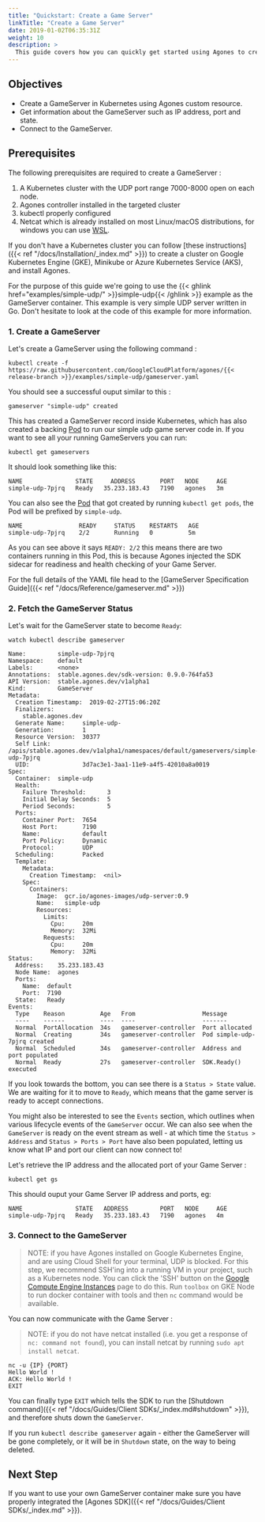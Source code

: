 ```yaml
---
title: "Quickstart: Create a Game Server"
linkTitle: "Create a Game Server"
date: 2019-01-02T06:35:31Z
weight: 10
description: >
  This guide covers how you can quickly get started using Agones to create GameServers.  
---
```


## Objectives

- Create a GameServer in Kubernetes using Agones custom resource.
- Get information about the GameServer such as IP address, port and state.
- Connect to the GameServer.

## Prerequisites

The following prerequisites are required to create a GameServer :

1. A Kubernetes cluster with the UDP port range 7000-8000 open on each node.
2. Agones controller installed in the targeted cluster
3. kubectl properly configured
4. Netcat which is already installed on most Linux/macOS distributions, for windows you can use [WSL](https://docs.microsoft.com/en-us/windows/wsl/install-win10).

If you don't have a Kubernetes cluster you can follow [these instructions]({{< ref "/docs/Installation/_index.md" >}}) to create a cluster on Google Kubernetes Engine (GKE), Minikube or Azure Kubernetes Service (AKS), and install Agones.

For the purpose of this guide we're going to use the {{< ghlink href="examples/simple-udp/" >}}simple-udp{{< /ghlink >}} example as the GameServer container. This example is very simple UDP server written in Go. Don't hesitate to look at the code of this example for more information.

### 1. Create a GameServer

Let's create a GameServer using the following command :

```
kubectl create -f https://raw.githubusercontent.com/GoogleCloudPlatform/agones/{{< release-branch >}}/examples/simple-udp/gameserver.yaml
```

You should see a successful ouput similar to this :

```
gameserver "simple-udp" created
```

This has created a GameServer record inside Kubernetes, which has also created a backing [Pod](https://kubernetes.io/docs/concepts/workloads/pods/pod/) to run our simple udp game server code in.
If you want to see all your running GameServers you can run:

```
kubectl get gameservers
```
It should look something like this:

```
NAME               STATE     ADDRESS       PORT   NODE     AGE
simple-udp-7pjrq   Ready   35.233.183.43   7190   agones   3m
```

You can also see the [Pod](https://kubernetes.io/docs/concepts/workloads/pods/pod/) that got created by running `kubectl get pods`, the Pod will be prefixed by `simple-udp`.

```
NAME                READY     STATUS    RESTARTS   AGE
simple-udp-7pjrq    2/2       Running   0          5m
```

As you can see above it says `READY: 2/2` this means there are two containers running in this Pod, this is because Agones injected the SDK sidecar for readiness and health checking of your Game Server.


For the full details of the YAML file head to the [GameServer Specification Guide]({{< ref "/docs/Reference/gameserver.md" >}})

### 2. Fetch the GameServer Status

Let's wait for the GameServer state to become `Ready`:

```
watch kubectl describe gameserver
```

```
Name:         simple-udp-7pjrq
Namespace:    default
Labels:       <none>
Annotations:  stable.agones.dev/sdk-version: 0.9.0-764fa53
API Version:  stable.agones.dev/v1alpha1
Kind:         GameServer
Metadata:
  Creation Timestamp:  2019-02-27T15:06:20Z
  Finalizers:
    stable.agones.dev
  Generate Name:     simple-udp-
  Generation:        1
  Resource Version:  30377
  Self Link:         /apis/stable.agones.dev/v1alpha1/namespaces/default/gameservers/simple-udp-7pjrq
  UID:               3d7ac3e1-3aa1-11e9-a4f5-42010a8a0019
Spec:
  Container:  simple-udp
  Health:
    Failure Threshold:      3
    Initial Delay Seconds:  5
    Period Seconds:         5
  Ports:
    Container Port:  7654
    Host Port:       7190
    Name:            default
    Port Policy:     Dynamic
    Protocol:        UDP
  Scheduling:        Packed
  Template:
    Metadata:
      Creation Timestamp:  <nil>
    Spec:
      Containers:
        Image:  gcr.io/agones-images/udp-server:0.9
        Name:   simple-udp
        Resources:
          Limits:
            Cpu:     20m
            Memory:  32Mi
          Requests:
            Cpu:     20m
            Memory:  32Mi
Status:
  Address:    35.233.183.43
  Node Name:  agones
  Ports:
    Name:  default
    Port:  7190
  State:   Ready
Events:
  Type    Reason          Age   From                   Message
  ----    ------          ----  ----                   -------
  Normal  PortAllocation  34s   gameserver-controller  Port allocated
  Normal  Creating        34s   gameserver-controller  Pod simple-udp-7pjrq created
  Normal  Scheduled       34s   gameserver-controller  Address and port populated
  Normal  Ready           27s   gameserver-controller  SDK.Ready() executed
```

If you look towards the bottom, you can see there is a `Status > State` value. We are waiting for it to move to `Ready`, which means that the game server is ready to accept connections.

You might also be interested to see the `Events` section, which outlines when various lifecycle events of the `GameServer` occur. We can also see when the `GameServer` is ready on the event stream as well - at which time the `Status > Address` and `Status > Ports > Port` have also been populated, letting us know what IP and port our client can now connect to!


Let's retrieve the IP address and the allocated port of your Game Server :

```
kubectl get gs
```

This should ouput your Game Server IP address and ports, eg:

```
NAME               STATE   ADDRESS         PORT   NODE     AGE
simple-udp-7pjrq   Ready   35.233.183.43   7190   agones   4m
```

### 3. Connect to the GameServer

> NOTE: if you have Agones installed on Google Kubernetes Engine, and are using
  Cloud Shell for your terminal, UDP is blocked. For this step, we recommend
  SSH'ing into a running VM in your project, such as a Kubernetes node.
  You can click the 'SSH' button on the [Google Compute Engine Instances](https://console.cloud.google.com/compute/instances)
  page to do this.
  Run `toolbox` on GKE Node to run docker container with tools and then `nc` command would be available.

You can now communicate with the Game Server :

> NOTE: if you do not have netcat installed
  (i.e. you get a response of `nc: command not found`),
  you can install netcat by running `sudo apt install netcat`.

```
nc -u {IP} {PORT}
Hello World !
ACK: Hello World !
EXIT
```

You can finally type `EXIT` which tells the SDK to run the [Shutdown command]({{< ref "/docs/Guides/Client SDKs/_index.md#shutdown" >}}), and therefore shuts down the `GameServer`.

If you run `kubectl describe gameserver` again - either the GameServer will be gone completely, or it will be in `Shutdown` state, on the way to being deleted.


## Next Step

If you want to use your own GameServer container make sure you have properly integrated the [Agones SDK]({{< ref "/docs/Guides/Client SDKs/_index.md" >}}).


